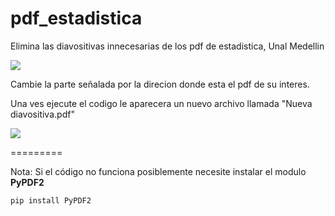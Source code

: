 
# pdf_estadistica

Elimina las diavositivas innecesarias de los pdf de estadistica, Unal Medellin

  

<image src="imagenes\tutorial.png">


  

Cambie la parte señalada por la direcion donde esta el pdf de su interes.

Una ves ejecute el codigo le aparecera un nuevo archivo llamada "Nueva diavositiva.pdf"

  

<image src="imagenes\nuevoPdf.png">


=========

Nota: Si el código no funciona posiblemente necesite instalar el modulo **PyPDF2**

    pip install PyPDF2

